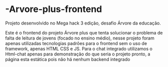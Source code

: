 # -Arvore-plus-frontend
Projeto desenvolvido no Mega hack 3 edição, desafio Árvore da educação.

Este é o frontend do projeto Árvore plus que tenta solucionar o problema de falta de leitura de jovens (focado no ensino médio), nesse projeto foram apenas utilizadas tecnologias padrões para o frontend sem o uso de framework, apenas HTML CSS e JS.
Para o chat integrado utilizamos o Html-chat apenas para demonstração do que seria o projeto pronto, a página esta estática pois não há nenhum backend integrado
